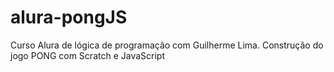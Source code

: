 # alura-pongJS
 Curso Alura de lógica de programação com Guilherme Lima. Construção do jogo PONG com Scratch e JavaScript

